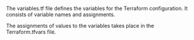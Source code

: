 
The variables.tf file defines the variables for the Terraform configuration. It consists of variable names and assignments.

The assignments of values to the variables takes place in the Terraform.tfvars file.
